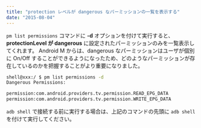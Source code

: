 ```yaml
---
title: "protection レベルが dangerous なパーミッションの一覧を表示する"
date: "2015-08-04"
---
```


`pm list permissions` コマンドに **-d** オプションを付けて実行すると、**protectionLevel が dangerous** に設定されたパーミッションのみを一覧表示してくれます。
Android M からは、dangerous なパーミッションはユーザが個別に On/Off することができるようになったため、どのようなパーミッションが存在しているのかを把握することがより重要になりました。

```bash
shell@xxx:/ $ pm list permissions -d
Dangerous Permissions:

permission:com.android.providers.tv.permission.READ_EPG_DATA
permission:com.android.providers.tv.permission.WRITE_EPG_DATA
```

`adb shell` で接続する前に実行する場合は、上記のコマンドの先頭に `adb shell` を付けて実行してください。

